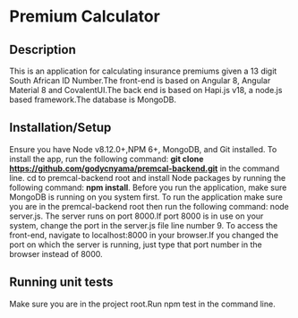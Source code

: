 # Premium Calculator

## Description

This is an application for calculating insurance premiums given a 13 digit South African ID Number.The front-end is based on Angular 8, Angular Material 8 and CovalentUI.The back end is based on Hapi.js v18, a node.js based framework.The database is MongoDB.

## Installation/Setup

Ensure you have Node v8.12.0+,NPM 6+, MongoDB, and Git installed.
To install the app, run the following command: **git clone https://github.com/godycnyama/premcal-backend.git** in the command line.
cd to premcal-backend root and install Node packages by running the following command: **npm install**.
Before you run the application, make sure MongoDB is running on you system first.
To run the application make sure you are in the premcal-backend root then run the following command: node server.js.
The server runs on port 8000.If port 8000 is in use on your system, change the port in the server.js file line number 9.
To access the front-end, navigate to localhost:8000 in your browser.If you changed the port on which the server is running, just type that port number in the browser instead of 8000.

## Running unit tests

Make sure you are in the project root.Run npm test in the command line.
